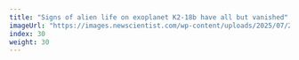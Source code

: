 ```yaml
---
title: "Signs of alien life on exoplanet K2-18b have all but vanished"
imageUrl: "https://images.newscientist.com/wp-content/uploads/2025/07/25165419/SEI_260079229.jpg?width=788"
index: 30
weight: 30
---
```

